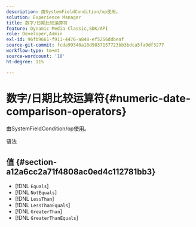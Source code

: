 ```yaml
---
description: 由SystemFieldCondition/op使用。
solution: Experience Manager
title: 数字/日期比较运算符
feature: Dynamic Media Classic,SDK/API
role: Developer,Admin
exl-id: 96fb9661-f911-4476-a848-ef5256ddbeaf
source-git-commit: fcda99340a18d5037157723bb3bdca5fa9df3277
workflow-type: tm+mt
source-wordcount: '18'
ht-degree: 11%

---
```


# 数字/日期比较运算符{#numeric-date-comparison-operators}

由SystemFieldCondition/op使用。

语法

## 值 {#section-a12a6cc2a71f4808ac0ed4c112781bb3}

* [!DNL `Equals`]
* [!DNL `NotEquals`]
* [!DNL `LessThan`]
* [!DNL `LessThanEquals`]
* [!DNL `GreaterThan`]
* [!DNL `GreaterThanEquals`]
